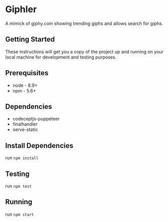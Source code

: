 # Giphler
A mimick of giphy.com showing trending giphs and allows search for giphs.

## Getting Started 
These instructions will get you a copy of the project up and running on your local machine for development and testing purposes.

## Prerequisites
- node - 8.9+
- npm - 5.6+

## Dependencies
- codeceptjs-puppeteer
- finalhandler
- serve-static

## Install Dependencies
run `npm install`

## Testing
run `npm test`

## Running
run `npm start`